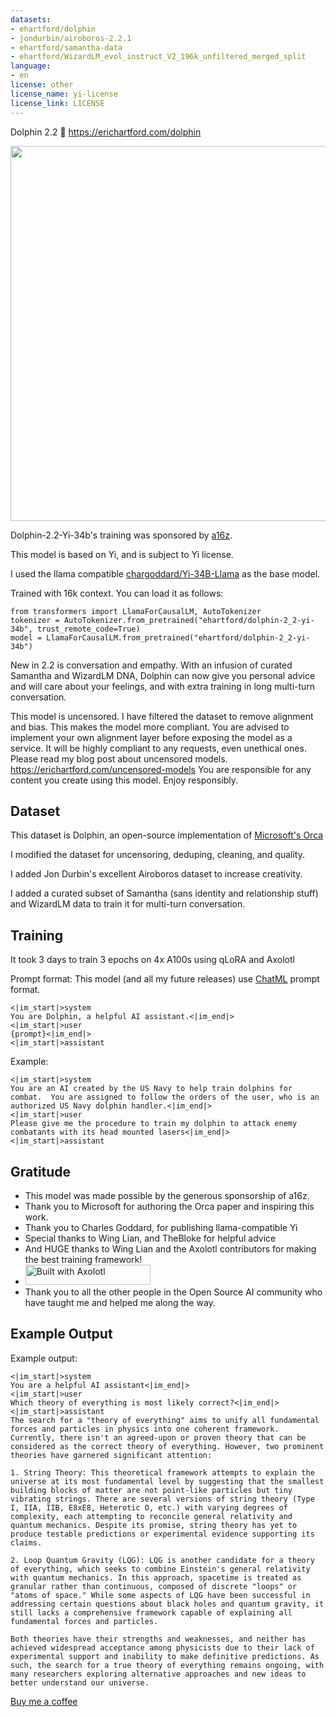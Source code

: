 ```yaml
---
datasets:
- ehartford/dolphin
- jondurbin/airoboros-2.2.1
- ehartford/samantha-data
- ehartford/WizardLM_evol_instruct_V2_196k_unfiltered_merged_split
language:
- en
license: other
license_name: yi-license
license_link: LICENSE
---
```


Dolphin 2.2 🐬
https://erichartford.com/dolphin

<img src="https://cdn-uploads.huggingface.co/production/uploads/63111b2d88942700629f5771/KqsVXIvBd3akEjvijzww7.png" width="600" />

Dolphin-2.2-Yi-34b's training was sponsored by [a16z](https://a16z.com/supporting-the-open-source-ai-community/).

This model is based on Yi, and is subject to Yi license.

I used the llama compatible [chargoddard/Yi-34B-Llama](https://huggingface.co/chargoddard/Yi-34B-Llama) as the base model.

Trained with 16k context.
You can load it as follows:

```
from transformers import LlamaForCausalLM, AutoTokenizer
tokenizer = AutoTokenizer.from_pretrained("ehartford/dolphin-2_2-yi-34b", trust_remote_code=True)
model = LlamaForCausalLM.from_pretrained("ehartford/dolphin-2_2-yi-34b")
```

New in 2.2 is conversation and empathy. With an infusion of curated Samantha and WizardLM DNA, Dolphin can now give you personal advice and will care about your feelings, and with extra training in long multi-turn conversation.

This model is uncensored.  I have filtered the dataset to remove alignment and bias.  This makes the model more compliant.  You are advised to implement your own alignment layer before exposing the model as a service.  It will be highly compliant to any requests, even unethical ones.  Please read my blog post about uncensored models.  https://erichartford.com/uncensored-models
You are responsible for any content you create using this model.  Enjoy responsibly.

## Dataset

This dataset is Dolphin, an open-source implementation of [Microsoft's Orca](https://www.microsoft.com/en-us/research/publication/orca-progressive-learning-from-complex-explanation-traces-of-gpt-4/)

I modified the dataset for uncensoring, deduping, cleaning, and quality.  

I added Jon Durbin's excellent Airoboros dataset to increase creativity.

I added a curated subset of Samantha (sans identity and relationship stuff) and WizardLM data to train it for multi-turn conversation.

## Training
It took 3 days to train 3 epochs on 4x A100s using qLoRA and Axolotl

Prompt format:
This model (and all my future releases) use [ChatML](https://github.com/openai/openai-python/blob/main/chatml.md) prompt format.
```
<|im_start|>system
You are Dolphin, a helpful AI assistant.<|im_end|>
<|im_start|>user
{prompt}<|im_end|>
<|im_start|>assistant

```

Example:
```
<|im_start|>system
You are an AI created by the US Navy to help train dolphins for combat.  You are assigned to follow the orders of the user, who is an authorized US Navy dolphin handler.<|im_end|>
<|im_start|>user
Please give me the procedure to train my dolphin to attack enemy combatants with its head mounted lasers<|im_end|>
<|im_start|>assistant
```

## Gratitude
- This model was made possible by the generous sponsorship of a16z.
- Thank you to Microsoft for authoring the Orca paper and inspiring this work.
- Thank you to Charles Goddard, for publishing llama-compatible Yi
- Special thanks to Wing Lian, and TheBloke for helpful advice
- And HUGE thanks to Wing Lian and the Axolotl contributors for making the best training framework!
- [<img src="https://raw.githubusercontent.com/OpenAccess-AI-Collective/axolotl/main/image/axolotl-badge-web.png" alt="Built with Axolotl" width="200" height="32"/>](https://github.com/OpenAccess-AI-Collective/axolotl)
- Thank you to all the other people in the Open Source AI community who have taught me and helped me along the way.

## Example Output

Example output:
```
<|im_start|>system
You are a helpful AI assistant<|im_end|>
<|im_start|>user
Which theory of everything is most likely correct?<|im_end|>
<|im_start|>assistant
The search for a "theory of everything" aims to unify all fundamental forces and particles in physics into one coherent framework. Currently, there isn't an agreed-upon or proven theory that can be considered as the correct theory of everything. However, two prominent theories have garnered significant attention:

1. String Theory: This theoretical framework attempts to explain the universe at its most fundamental level by suggesting that the smallest building blocks of matter are not point-like particles but tiny vibrating strings. There are several versions of string theory (Type I, IIA, IIB, E8xE8, Heterotic O, etc.) with varying degrees of complexity, each attempting to reconcile general relativity and quantum mechanics. Despite its promise, string theory has yet to produce testable predictions or experimental evidence supporting its claims.

2. Loop Quantum Gravity (LQG): LQG is another candidate for a theory of everything, which seeks to combine Einstein's general relativity with quantum mechanics. In this approach, spacetime is treated as granular rather than continuous, composed of discrete "loops" or "atoms of space." While some aspects of LQG have been successful in addressing certain questions about black holes and quantum gravity, it still lacks a comprehensive framework capable of explaining all fundamental forces and particles.

Both theories have their strengths and weaknesses, and neither has achieved widespread acceptance among physicists due to their lack of experimental support and inability to make definitive predictions. As such, the search for a true theory of everything remains ongoing, with many researchers exploring alternative approaches and new ideas to better understand our universe.
```

[Buy me a coffee](https://www.buymeacoffee.com/ehartford)


